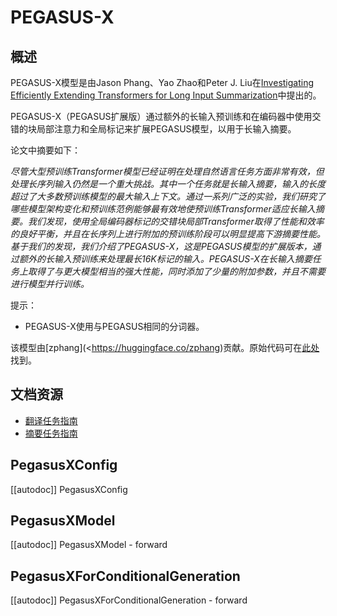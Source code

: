 <!--
版权所有2022年的HuggingFace团队。

根据Apache 2.0许可证许可；在遵守许可证的条件下，您不得使用此文件。
您可以在以下网址获得许可证的副本：

http://www.apache.org/licenses/LICENSE-2.0

除非适用法律要求或书面同意，否则根据许可证分发的软件是基于"AS IS"的基础进行分发的，没有任何明示或暗示的担保或条件。请查看许可证以了解授予许可的特定语言和限制。

⚠️ 请注意，此文件以Markdown格式编写，但包含我们的doc-builder（类似于MDX）的特定语法，可能无法在Markdown查看器中正确呈现。

-->

# PEGASUS-X

## 概述

PEGASUS-X模型是由Jason Phang、Yao Zhao和Peter J. Liu在[Investigating Efficiently Extending Transformers for Long Input Summarization](https://arxiv.org/abs/2208.04347)中提出的。

PEGASUS-X（PEGASUS扩展版）通过额外的长输入预训练和在编码器中使用交错的块局部注意力和全局标记来扩展PEGASUS模型，以用于长输入摘要。

论文中摘要如下：

*尽管大型预训练Transformer模型已经证明在处理自然语言任务方面非常有效，但处理长序列输入仍然是一个重大挑战。其中一个任务就是长输入摘要，输入的长度超过了大多数预训练模型的最大输入上下文。通过一系列广泛的实验，我们研究了哪些模型架构变化和预训练范例能够最有效地使预训练Transformer适应长输入摘要。我们发现，使用全局编码器标记的交错块局部Transformer取得了性能和效率的良好平衡，并且在长序列上进行附加的预训练阶段可以明显提高下游摘要性能。基于我们的发现，我们介绍了PEGASUS-X，这是PEGASUS模型的扩展版本，通过额外的长输入预训练来处理最长16K标记的输入。PEGASUS-X在长输入摘要任务上取得了与更大模型相当的强大性能，同时添加了少量的附加参数，并且不需要进行模型并行训练。*

提示：

* PEGASUS-X使用与PEGASUS相同的分词器。

该模型由[zphang](<https://huggingface.co/zphang)贡献。原始代码可在[此处](https://github.com/google-research/pegasus)找到。

## 文档资源

- [翻译任务指南](../tasks/translation)
- [摘要任务指南](../tasks/summarization)

## PegasusXConfig

[[autodoc]] PegasusXConfig


## PegasusXModel

[[autodoc]] PegasusXModel
    - forward


## PegasusXForConditionalGeneration

[[autodoc]] PegasusXForConditionalGeneration
    - forward
